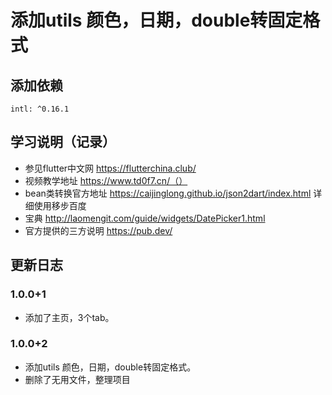 # 添加utils 颜色，日期，double转固定格式

## 添加依赖
```
intl: ^0.16.1
```


## 学习说明（记录）

+ 参见flutter中文网 https://flutterchina.club/
+ 视频教学地址 https://www.td0f7.cn/（）
+ bean类转换官方地址 https://caijinglong.github.io/json2dart/index.html 详细使用移步百度
+ 宝典 http://laomengit.com/guide/widgets/DatePicker1.html
+ 官方提供的三方说明 https://pub.dev/

## 更新日志

### 1.0.0+1

+ 添加了主页，3个tab。

### 1.0.0+2

+ 添加utils 颜色，日期，double转固定格式。
+ 删除了无用文件，整理项目

